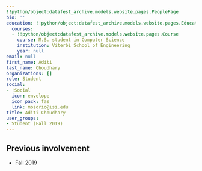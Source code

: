 ```yaml
---
!!python/object:datafest_archive.models.website.pages.PeoplePage
bio: ''
education: !!python/object:datafest_archive.models.website.pages.Education
  courses:
  - !!python/object:datafest_archive.models.website.pages.Course
    course: M.S. student in Computer Science
    institution: Viterbi School of Engineering
    year: null
email: null
first_name: Aditi
last_name: Choudhary
organizations: []
role: Student
social:
- !Social
  icon: envelope
  icon_pack: fas
  link: mosorio@isi.edu
title: Aditi Choudhary
user_groups:
- Student (Fall 2019)
---
```



## Previous involvement

* Fall 2019

